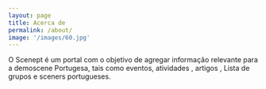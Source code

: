 ```yaml
---
layout: page
title: Acerca de
permalink: /about/
image: '/images/60.jpg'
---
```



O Scenept é um portal com o objetivo de agregar informação relevante para a demoscene Portugesa, tais como eventos, atividades , artigos , Lista de grupos e sceners portugueses.